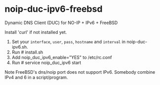 # noip-duc-ipv6-freebsd
Dynamic DNS Client (DUC) for NO-IP + IPv6 + FreeBSD

Install 'curl' if not installed yet.

1. Set your `interface`, `user`, `pass`, `hostname` and `interval` in noip-duc-ipv6.sh.
2. Run # install.sh
3. Add noip_duc_ipv6_enable="YES" to /etc/rc.conf
4. Run # service noip_duc_ipv6 start

Note FreeBSD's dns/noip port does not support IPv6.
Somebody combine IPv4 and 6 in a script/program.
